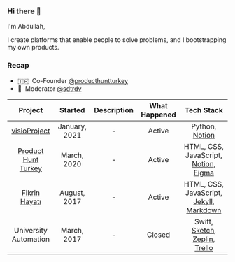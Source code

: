 ### Hi there 👋

I'm Abdullah,

I create platforms that enable people to solve problems, and I bootstrapping my own products.

### Recap
- 🇹🇷 &nbsp;Co-Founder <a href="https://github.com/ProductHuntTurkey/producthuntturkey" target="_blank">@producthuntturkey</a><br>
- 🌟 &nbsp;Moderator <a href="https://github.com/sdtrdev" target="_blank">@sdtrdv</a><br>


| Project  | Started  |  Description |  What Happened | Tech Stack |
|:-:|:-:|:-:|:-:|:-:|
|  <a href="https://github.com/mrabdullahsahin/visoProject" target="_blank">visioProject</a>    | January, 2021 |  -  | Active  | Python, <a href="https://www.notion.so/" target="_blank">Notion</a> |
|  <a href="https://github.com/ProductHuntTurkey/producthuntturkey" target="_blank">Product Hunt Turkey</a>    | March, 2020 |  -  | Active  | HTML, CSS, JavaScript, <a href="https://www.notion.so/" target="_blank">Notion</a>, <a href="https://www.figma.com/" target="_blank">Figma</a> |
|  <a href="https://github.com/mrabdullahsahin/fikrinhayati" target="_blank">Fikrin Hayatı</a>    | August, 2017 |  -  | Active  | HTML, CSS, JavaScript, <a href="https://jekyllrb.com/" target="_blank">Jekyll</a>, <a href="https://guides.github.com/features/mastering-markdown/" target="_blank">Markdown</a> |
|  University Automation    | March, 2017 |  -  | Closed  | Swift, <a href="https://www.sketch.com/" target="_blank">Sketch</a>, <a href="https://zeplin.io/" target="_blank">Zeplin</a>, <a href="https://trello.com/" target="_blank">Trello</a> |


<!--
**mrabdullahsahin/mrabdullahsahin** is a ✨ _special_ ✨ repository because its `README.md` (this file) appears on your GitHub profile.

Here are some ideas to get you started:

- 🔭 I’m currently working on ...
- 🌱 I’m currently learning ...
- 👯 I’m looking to collaborate on ...
- 🤔 I’m looking for help with ...
- 💬 Ask me about ...
- 📫 How to reach me: ...
- 😄 Pronouns: ...
- ⚡ Fun fact: ...
-->
